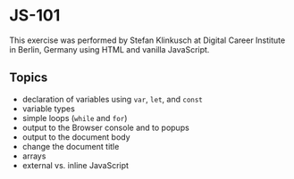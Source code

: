 # JS-101

This exercise was performed by Stefan Klinkusch at Digital Career Institute in Berlin, Germany using HTML and vanilla JavaScript.

## Topics

- declaration of variables using ```var```, ```let```, and ```const```
- variable types
- simple loops (```while``` and ```for```)
- output to the Browser console and to popups
- output to the document body
- change the document title
- arrays
- external vs. inline JavaScript
